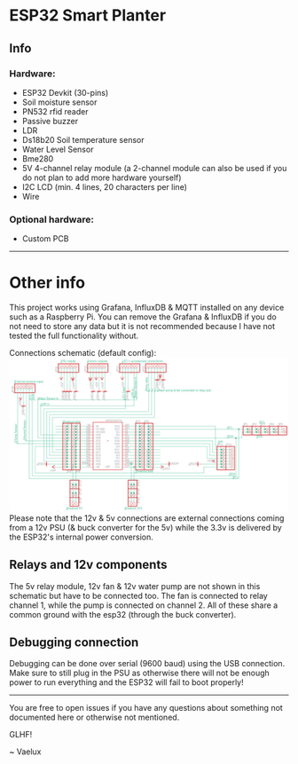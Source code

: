# ESP32 Smart Planter
## Info
### Hardware:
* ESP32 Devkit (30-pins)
* Soil moisture sensor
* PN532 rfid reader
* Passive buzzer
* LDR
* Ds18b20 Soil temperature sensor
* Water Level Sensor
* Bme280
* 5V 4-channel relay module (a 2-channel module can also be used if you do not plan to add more hardware yourself)
* I2C LCD (min. 4 lines, 20 characters per line)
* Wire
### Optional hardware:
* Custom PCB

---

# Other info

This project works using Grafana, InfluxDB & MQTT installed on any device such as a Raspberry Pi. You can remove the Grafana & InfluxDB if you do not need to store any data but it is not recommended because I have not tested the full functionality without.

Connections schematic (default config):
![Image of the schematic](https://github.com/VaeluxV/ESP32-Smart-Planter-School-Project/blob/c1af1cb7f98856f32b2263611ea02691f5bdc3e4/images/SchematicSmartPlanter.jpg)
Please note that the 12v & 5v connections are external connections coming from a 12v PSU (& buck converter for the 5v) while the 3.3v is delivered by the ESP32's internal power conversion.

## Relays and 12v components
The 5v relay module, 12v fan & 12v water pump are not shown in this schematic but have to be connected too. The fan is connected to relay channel 1, while the pump is connected on channel 2. All of these share a common ground with the esp32 (through the buck converter).

## Debugging connection
Debugging can be done over serial (9600 baud) using the USB connection. Make sure to still plug in the PSU as otherwise there will not be enough power to run everything and the ESP32 will fail to boot properly!

---

You are free to open issues if you have any questions about something not documented here or otherwise not mentioned.

GLHF!

~ Vaelux
